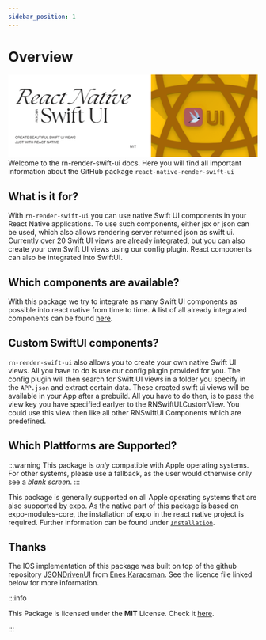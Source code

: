 ```yaml
---
sidebar_position: 1
---
```





# Overview
![banner](../static/img/banner.PNG)
Welcome to the rn-render-swift-ui docs. Here you will find all important information about the GitHub package `react-native-render-swift-ui`



## What is it for?


With `rn-render-swift-ui` you can use native Swift UI components in your React Native applications. To use such components, either jsx or json can be used, which also allows rendering server returned json as swift ui. Currently over 20 Swift UI views are already integrated, but you can also create your own Swift UI views using our config plugin. React components can also be integrated into SwiftUI.






## Which components are available?


With this package we try to integrate as many Swift UI components as possible into react native from time to time. A list of all already integrated components can be found [here](./category/components). 




## Custom SwiftUI components?
`rn-render-swift-ui` also allows you to create your own native Swift UI views. All you have to do is use our config plugin provided for you. The config plugin will then search for Swift UI views in a folder you specify in the `APP.json` and extract certain data. These created swift ui views will be available in your App after a prebuild. All you have to do then, is to pass the view key you have specified earlyer to the RNSwiftUI.CustomView. You could use this view then like all other RNSwiftUI Components which are predefined.


## Which Plattforms are Supported?

:::warning
This package is *only* compatible with Apple operating systems. For other systems, please use a fallback, as the user would otherwise only see a *blank screen*. 
:::

This package is generally supported on all Apple operating systems that are also supported by expo. As the native part of this package is based on expo-modules-core, the installation of expo in the react native project is required. Further information can be found under [`Installation`](./installation.md). 


## Thanks 

The IOS implementation of this package was built on top of the github repository  [JSONDrivenUI](https://github.com/EnesKaraosman/JSONDrivenUI) from 
[Enes Karaosman](https://github.com/EnesKaraosman/). See the licence file linked below for more information.


:::info

This Package is licensed under the  **MIT**  License. Check it [here](https://github.com/Pflaumenbaum/react-native-render-swift-ui/blob/main/LICENSE).

:::

